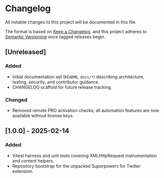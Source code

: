 # Changelog

All notable changes to this project will be documented in this file.

The format is based on [Keep a Changelog](https://keepachangelog.com/en/1.0.0/),
and this project adheres to [Semantic Versioning](https://semver.org/spec/v2.0.0.html) once tagged releases begin.

## [Unreleased]
### Added
- Initial documentation set (`README`, `docs/*`) describing architecture, testing, security, and contributor guidance.
- CHANGELOG scaffold for future release tracking.
### Changed
- Removed remote PRO activation checks; all automation features are now available without license keys.

## [1.0.0] - 2025-02-14
### Added
- Vitest harness and unit tests covering XMLHttpRequest instrumentation and content helpers.
- Repository bootstrap for the unpacked Superpowers for Twitter extension.
